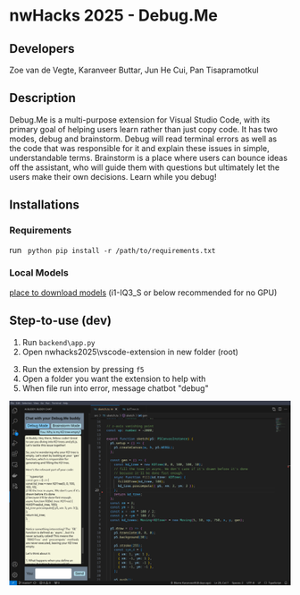 # nwHacks 2025 - Debug.Me

## Developers 
Zoe van de Vegte, Karanveer Buttar, Jun He Cui, Pan Tisapramotkul

## Description
<p> Debug.Me is a multi-purpose extension for Visual Studio Code, with its primary goal of helping users learn rather than just copy code. It has two modes, debug and brainstorm. Debug will read terminal errors as well as the code that was responsible for it and explain these issues in simple, understandable terms. Brainstorm is a place where users can bounce ideas off the assistant, who will guide them with questions but ultimately let the users make their own decisions. Learn while you debug! </p>

## Installations 

### Requirements

run <code> python pip install -r /path/to/requirements.txt </code>

### Local Models 

[place to download models](https://huggingface.co/mradermacher/starchat2-15b-v0.1-i1-GGUF)  (i1-IQ3_S or below recommended for no GPU)

## Step-to-use (dev)

1. Run `backend\app.py`
2. Open nwhacks2025\vscode-extension in new folder (root)<p>
3. Run the extension by pressing `f5`
4. Open a folder you want the extension to help with 
5. When file run into error, message chatbot "debug" 

![alt text](image.png)